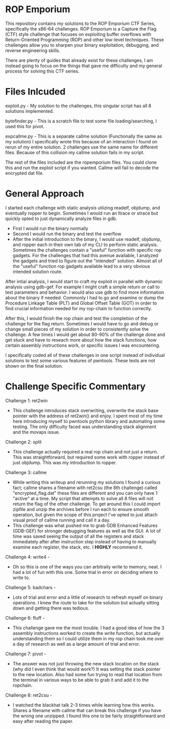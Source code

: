 # ROP Emporium
This repository contains my solutions to the ROP Emporium CTF Series, specifically the x86-64 challenges. ROP Emporium is a Capture the Flag (CTF) style challenge that focuses on exploiting buffer overflows with Return-Oriented Programming (ROP) and other low-level techniques. These challenges allow you to sharpen your binary exploitation, debugging, and reverse engineering skills. 

There are plenty of guides that already exist for these challenges, I am instead going to focus on the things that gave me difficulty and my general process for solving this CTF series. 

# Files Inlcuded

exploit.py - My solution to the challenges, this singular script has all 8 solutions implemented.

bytefinder.py - This is a scratch file to test some file loading/searching, I used this for pivot.

expcallme.py - This is a separate callme solution (Functionally the same as my solution) I specifically wrote this because of an interaction I found on rerun of my entire solution. 2 challenges use the same name for different files. Because of this collision my callme solution fails in my script. 

The rest of the files included are the ropemporium files. You could clone this and run the exploit script if you wanted. Callme will fail to decode the encrypted dat file. 


# General Approach
I started each challenge with static analysis utiizing readelf, objdump, and eventually ropper to begin. Sometimes I would run an ltrace or strace but quickly opted to just dynamically analyze files in gdb.
* First I would run the binary normally
* Second I would run the binary and test the overflow
* After the initial introduction to the binary, I would use readelf, objdump, and ropper each in their own tab of my CLI to perform static analysis. Sometimes the challenges contain a "useful" function with specific rop gadgets. For the challenges that had this avenue available, I analyzed the gadgets and tried to figure out the "intended" solution. Almost all of the "useful" function rop gadgets available lead to a very obvious intended solution route.

After intial analysis, I would start to craft my exploit in parallel with dynamic analysis using gdb-gef. For example I might craft a simple return or call to test parameters and behavior. I would also use gdb to find more information about the binary if needed. Commonly I had to go and examine or dump the Procedure Linkage Table (PLT) and Global Offset Table (GOT) in order to find crucial information needed for my rop-chain to function correctly. 

After this, I would finish the rop chain and test the completion of the challenge for the flag return. Sometimes I would have to go and debug or change small pieces of my solution in order to consistently solve the challenge. A few times I would get about 80-90% of the challenge done and get stuck and have to reseach more about how the stack functions, how certain assembly instructions work, or specific issues I was encountering. 

I specifically coded all of these challenges in one script instead of individual solutions to test some various features of pwntools. These tests are not shown on the final solution. 

# Challenge Specific Commentary

Challenge 1: ret2win 
* This challenge introduces stack overwriting, overwrite the stack base pointer with the address of ret2win() and enjoy. I spent most of my time here introducing myself to pwntools python library and automating some testing. The only difficulty faced was understanding stack alignment and the movaps issue.

Challenge 2: split
* This challenge actually required a real rop chain and not just a return. This was straightforward, but required some work with ropper instead of just objdump. This was my introduction to ropper.

Challenge 3: callme
* While writing this writeup and rerunning my solutions I found a curious fact; callme shares a filename with ret2csu (the 8th challenge) called "encrypted_flag.dat" these files are different and you can only have 1 "active" at a time. My script that attempts to solve all 8 files will not return the flag of the other challenge. To get around this I could import zipfile and unzip the archives before I run each to ensure smooth operation, but given the scope of this project I've opted to just attach visual proof of callme running and call it a day.
* This challenge was what pushed me to grab GDB Enhanced Features (GDB-GEF) for stronger debugging features as well as the GUI. A lot of time was saved seeing the output of all the registers and stack immediately after after instruction step instead of having to manually examine each register, the stack, etc. I **HIGHLY** recommend it. 

Challenge 4: write4 - 
* Oh so this is one of the ways you can arbitraily write to memory, neat. I had a lot of fun with this one. Some trial in error on deciding where to write to. 

Challenge 5: badchars - 
* Lots of trial and error and a little of research to refresh myself on binary operations. I knew the route to take for the solution but actually sitting down and getting there was tedious.

Challenge 6: fluff - 
* This challenge gave me the most trouble. I had a good idea of how the 3 assembly instructions worked to create the write function, but actually understanding them so I could utilize them in my rop chain took me over a day of research as well as a large amount of trial and error.

Challenge 7: pivot - 
* The answer was not just throwing the new stack location on the stack (why did I even think that would work?) It was setting the stack pointer to the new location. Also had some fun trying to read that location from the terminal in various ways to be able to grab it and add it to the ropchain. 

Challenge 8: ret2csu -
* I watched the blackhat talk 2-3 times while learning how this works. Shares a filename with callme that can break this challenge if you have the wrong one unzipped. I found this one to be fairly straightforward and easy after reading the paper. 
